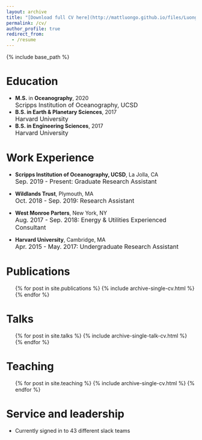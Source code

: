 ```yaml
---
layout: archive
title: "[Download full CV here](http://mattluongo.github.io/files/LuongoCV.pdf) "
permalink: /cv/
author_profile: true
redirect_from:
  - /resume
---
```


{% include base_path %}

Education
======
* <b>M.S.</b> in <b>Oceanography</b>, 2020<br>
  <font size = "3"> Scripps Institution of Oceanography, UCSD</font>
* <b>B.S. in Earth & Planetary Sciences</b>, 2017 <br>
  <font size = "3"> Harvard University</font>
* <b>B.S. in Engineering Sciences</b>, 2017 <br>
  <font size = "3"> Harvard University</font>

Work Experience
======
* <b>Scripps Institution of Oceanography, UCSD</b>, La Jolla, CA<br>
  <font size = "3">Sep. 2019 - Present: Graduate Research Assistant</font>

* <b>Wildlands Trust</b>, Plymouth, MA<br>
  <font size = "3">Oct. 2018 - Sep. 2019: Research Assistant</font>

* <b>West Monroe Parters</b>, New York, NY<br>
  <font size = "3">Aug. 2017 - Sep. 2018: Energy & Utilities Experienced Consultant</font>

* <b>Harvard University</b>, Cambridge, MA<br>
  <font size = "3">Apr. 2015 - May. 2017: Undergraduate Research Assistant</font>

Publications
======
  <ul>{% for post in site.publications %}
    {% include archive-single-cv.html %}
  {% endfor %}</ul>
  
Talks
======
  <ul>{% for post in site.talks %}
    {% include archive-single-talk-cv.html %}
  {% endfor %}</ul>
  
Teaching
======
  <ul>{% for post in site.teaching %}
    {% include archive-single-cv.html %}
  {% endfor %}</ul>
  
Service and leadership
======
* Currently signed in to 43 different slack teams
